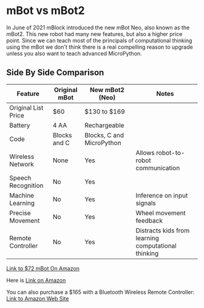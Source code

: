 # mBot vs mBot2

In June of 2021 mBlock introduced the new mBot Neo, also known as the mBot2. This new robot had many new features, but also a higher price point.  Since we can teach most of the principals of computational thinking using the mBot we don't think there is a real compelling reason to upgrade unless you also want to teach advanced MicroPython.

## Side By Side Comparison

|Feature|Original mBot|New mBot2 (Neo)|Notes|
|--|--|--|--|
|Original List Price|$60|$130 to $169||
|Battery|4 AA|Rechargeable||
|Code|Blocks and C|Blocks, C and MicroPython||
|Wireless Network|None|Yes|Allows robot-to-robot communication|
|Speech Recognition|No|Yes||
|Machine Learning|No|Yes|Inference on input signals|
|Precise Movement|No|Yes|Wheel movement feedback|
|Remote Controller|No|Yes|Distracts kids from learning computational thinking|

[Link to $72 mBot On Amazon](https://www.amazon.com/Makeblock-Mechanical-Entry-Level-Programming-Creativity/dp/B00SK5RUQY)

Here is [Link on Amazon](https://www.amazon.com/Makeblock-Scratch-Programming-Building-Technology/dp/B0919F9CKS/ref=sr_1_5)

You can also purchase a $165 with a Bluetooth Wireless Remote Controller:
[Link to Amazon Web Site](https://www.amazon.com/Makeblock-Educational-Controller-Programming-Technology/dp/B0962Z216S)